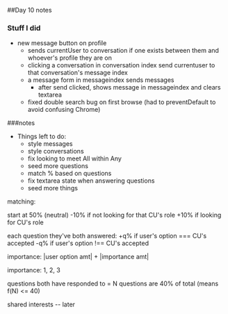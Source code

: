 ##Day 10 notes

### Stuff I did
+ new message button on profile
  - sends currentUser to conversation if one exists between them
  and whoever's profile they are on
  - clicking a conversation in conversation index send currentuser
  to that conversation's message index
  - a message form in messageindex sends messages
    + after send clicked, shows message in messageindex and clears textarea
  - fixed double search bug on first browse (had to preventDefault to avoid confusing Chrome)


###notes
+ Things left to do:
  - style messages
  - style conversations
  - fix looking to meet All within Any
  - seed more questions
  - match % based on questions
  - fix textarea state when answering questions
  - seed more things

matching:

start at 50% (neutral)
-10% if not looking for that CU's role
+10% if looking for CU's role

each question they've both answered:
  +q% if user's option === CU's accepted
  -q% if user's option !== CU's accepted

  importance: |user option amt| + |importance amt|

importance: 1, 2, 3

questions both have responded to = N
questions are 40% of total (means f(N) <= 40)


shared interests -- later
